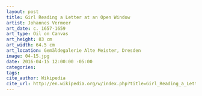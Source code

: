 ```yaml
---
layout: post
title: Girl Reading a Letter at an Open Window
artist: Johannes Vermeer
art_date: c. 1657-1659
art_type: Oil on Canvas
art_height: 83 cm
art_width: 64.5 cm
art_location: Gemäldegalerie Alte Meister, Dresden
image: 04-15.jpg
date: 2016-04-15 12:00:00 -05:00
categories:
tags:
cite_author: Wikipedia
cite_url: http://en.wikipedia.org/w/index.php?title=Girl_Reading_a_Letter_at_an_Open_Window&oldid=587024965
---
```


